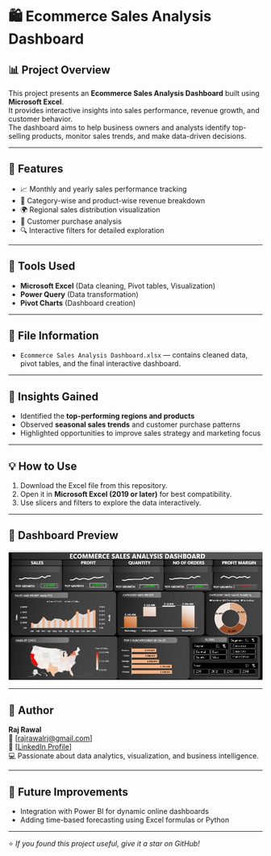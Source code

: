 # 🛍️ Ecommerce Sales Analysis Dashboard

## 📊 Project Overview
This project presents an **Ecommerce Sales Analysis Dashboard** built using **Microsoft Excel**.  
It provides interactive insights into sales performance, revenue growth, and customer behavior.  
The dashboard aims to help business owners and analysts identify top-selling products, monitor sales trends, and make data-driven decisions.

---

## 🚀 Features
- 📈 Monthly and yearly sales performance tracking  
- 🧾 Category-wise and product-wise revenue breakdown  
- 🌍 Regional sales distribution visualization  
- 👥 Customer purchase analysis  
- 🔍 Interactive filters for detailed exploration  

---

## 🧰 Tools Used
- **Microsoft Excel** (Data cleaning, Pivot tables, Visualization)
- **Power Query** (Data transformation)
- **Pivot Charts** (Dashboard creation)

---

## 📂 File Information
- `Ecommerce Sales Analysis Dashboard.xlsx` — contains cleaned data, pivot tables, and the final interactive dashboard.

---

## 🧠 Insights Gained
- Identified the **top-performing regions and products**
- Observed **seasonal sales trends** and customer purchase patterns
- Highlighted opportunities to improve sales strategy and marketing focus

---

## 💡 How to Use
1. Download the Excel file from this repository.  
2. Open it in **Microsoft Excel (2019 or later)** for best compatibility.  
3. Use slicers and filters to explore the data interactively.

---

## 📸 Dashboard Preview
[![View Dashboard](image.png)]([https://github.com/yourusername/ecommerce-dashboard](https://github.com/rajrawal/Ecommerce-Sales-Analysis-Dashboard/blob/main/image.png))


---

## 👤 Author
**Raj Rawal**  
📧 [rajrawalrj@gmail.com]  
🔗 [[LinkedIn Profile](https://www.linkedin.com/in/rajrawaldatascientist/)]  
💻 Passionate about data analytics, visualization, and business intelligence.

---

## 🏁 Future Improvements
- Integration with Power BI for dynamic online dashboards  
- Adding time-based forecasting using Excel formulas or Python  

---

⭐ *If you found this project useful, give it a star on GitHub!*
